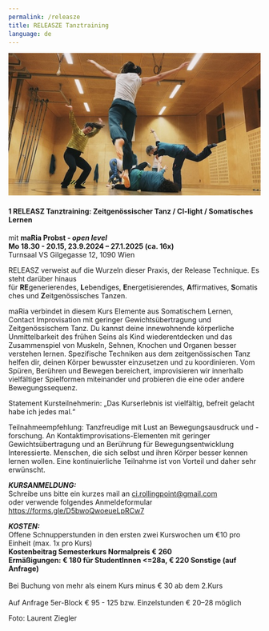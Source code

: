 ```yaml
---
permalink: /releasze
title: RELEASZE Tanztraining
language: de
---
```

![](/assets/uploads/image00008.jpeg)

#### 1 RELEASZ Tanztraining: Zeitgenössischer Tanz / CI-light / Somatisches Lernen

mit **maRia Probst - *open level***\
**Mo 18.30 - 20.15, 23.9.2024 – 27.1.2025 (ca. 16x)**\
Turnsaal VS Gilgegasse 12, 1090 Wien

RELEASZ verweist auf die Wurzeln dieser Praxis, der Release Technique. Es steht darüber hinaus für **RE**generierendes, **L**ebendiges, **E**nergetisierendes, **A**ffirmatives, **S**omatisches und **Z**eitgenössisches Tanzen.

maRia verbindet in diesem Kurs Elemente aus Somatischem Lernen, Contact Improvisation mit geringer Gewichtsübertragung und Zeitgenössischem Tanz. Du kannst deine innewohnende körperliche Unmittelbarkeit des frühen Seins als Kind wiederentdecken und das Zusammenspiel von Muskeln, Sehnen, Knochen und Organen besser verstehen lernen. Spezifische Techniken aus dem zeitgenössischen Tanz helfen dir, deinen Körper bewusster einzusetzen und zu koordinieren. Vom Spüren, Berühren und Bewegen bereichert, improvisieren wir innerhalb vielfältiger Spielformen miteinander und probieren die eine oder andere Bewegungssequenz.

Statement Kursteilnehmerin: „Das Kurserlebnis ist vielfältig, befreit gelacht habe ich jedes mal.“

Teilnahmeempfehlung: Tanzfreudige mit Lust an Bewegungsausdruck und -forschung. An Kontaktimprovisations-Elementen mit geringer Gewichtsübertragung und an Berührung für Bewegungsentwicklung Interessierte. Menschen, die sich selbst und ihren Körper besser kennen lernen wollen. Eine kontinuierliche Teilnahme ist von Vorteil und daher sehr erwünscht.

***KURSANMELDUNG:***\
Schreibe uns bitte ein kurzes mail an ci.rollingpoint@gmail.com\
oder verwende folgendes Anmeldeformular\
<https://forms.gle/D5bwoQwoeueLpRCw7>

***KOSTEN:***\
Offene Schnupperstunden in den ersten zwei Kurswochen um €10 pro Einheit (max. 1x pro Kurs)\
**Kostenbeitrag Semesterkurs Normalpreis € 260**\
**Ermäßigungen: € 180 für StudentInnen <=28a, € 220 Sonstige (auf Anfrage)**\
\
Bei Buchung von mehr als einem Kurs minus € 30 ab dem 2.Kurs\
\
Auf Anfrage 5﻿er-Block € 95 - 125 bzw. Einzelstunden € 20–28 möglich

Foto: Laurent Ziegler